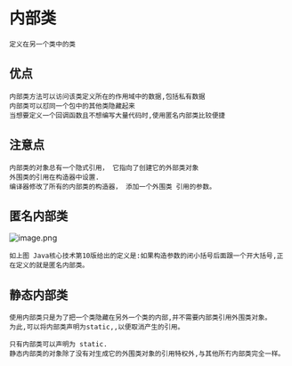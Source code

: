 # 内部类

    定义在另一个类中的类

## 优点

    内部类方法可以访问该类定义所在的作用域中的数据,包括私有数据
    内部类可以怼同一个包中的其他类隐藏起来
    当想要定义一个回调函数且不想编写大量代码时,使用匿名内部类比较便捷


## 注意点

    内部类的对象总有一个隐式引用， 它指向了创建它的外部类对象
    外围类的引用在构造器中设置.
    编译器修改了所有的内部类的构造器， 添加一个外围类 引用的参数。

## 匿名内部类

![image.png](https://upload-images.jianshu.io/upload_images/61189-c5b1001c70caddb9.png?imageMogr2/auto-orient/strip%7CimageView2/2/w/1240)

    如上图 Java核心技术第10版给出的定义是:如果构造参数的闭小括号后面跟一个开大括号,正在定义的就是匿名内部类。

## 静态内部类

    使用内部类只是为了把一个类隐藏在另外一个类的内部,并不需要内部类引用外围类对象。
    为此,可以将内部类声明为static,,以便取消产生的引用。

    只有内部类可以声明为 static.
    静态内部类的对象除了没有对生成它的外围类对象的引用特权外,与其他所冇内部类完全一样。
